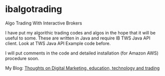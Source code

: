 ibalgotrading
=============

Algo Trading With Interactive Brokers

I have put my algorithic trading codes and algos in the hope that it will be useful to some. These are written in 
Java and require IB TWS Java API client. Look at TWS Java API Example code before.

I will put comments in the code and detailed installation (for Amazon AWS) procedure soon.

My Blog: <a href="http://vineet.dwivedi.me">Thoughts on Digital Marketing, education, technology and trading</a>
